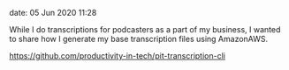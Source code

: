 date: 05 Jun 2020 11:28

While I do transcriptions for podcasters as a part of my business, I wanted to share how I generate my base transcription files using AmazonAWS.

<https://github.com/productivity-in-tech/pit-transcription-cli>
